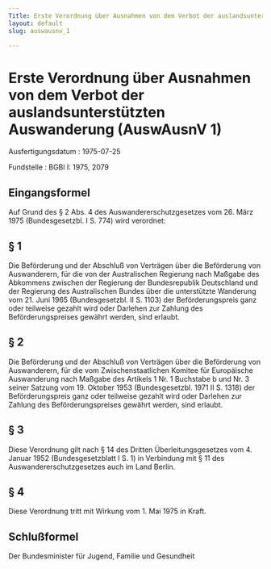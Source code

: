 ```yaml
---
Title: Erste Verordnung über Ausnahmen von dem Verbot der auslandsunterstützten Auswanderung
layout: default
slug: auswausnv_1

---
```


# Erste Verordnung über Ausnahmen von dem Verbot der auslandsunterstützten Auswanderung (AuswAusnV 1)

Ausfertigungsdatum
:   1975-07-25

Fundstelle
:   BGBl I: 1975, 2079



## Eingangsformel

Auf Grund des § 2 Abs. 4 des Auswandererschutzgesetzes vom 26. März
1975 (Bundesgesetzbl. I S. 774) wird verordnet:


## § 1

Die Beförderung und der Abschluß von Verträgen über die Beförderung
von Auswanderern, für die von der Australischen Regierung nach Maßgabe
des Abkommens zwischen der Regierung der Bundesrepublik Deutschland
und der Regierung des Australischen Bundes über die unterstützte
Wanderung vom 21. Juni 1965 (Bundesgesetzbl. II S. 1103) der
Beförderungspreis ganz oder teilweise gezahlt wird oder Darlehen zur
Zahlung des Beförderungspreises gewährt werden, sind erlaubt.


## § 2

Die Beförderung und der Abschluß von Verträgen über die Beförderung
von Auswanderern, für die vom Zwischenstaatlichen Komitee für
Europäische Auswanderung nach Maßgabe des Artikels 1 Nr. 1 Buchstabe b
und Nr. 3 seiner Satzung vom 19. Oktober 1953 (Bundesgesetzbl. 1971 II
S. 1318) der Beförderungspreis ganz oder teilweise gezahlt wird oder
Darlehen zur Zahlung des Beförderungspreises gewährt werden, sind
erlaubt.


## § 3

Diese Verordnung gilt nach § 14 des Dritten Überleitungsgesetzes vom
4\. Januar 1952 (Bundesgesetzblatt I S. 1) in Verbindung mit § 11 des
Auswandererschutzgesetzes auch im Land Berlin.


## § 4

Diese Verordnung tritt mit Wirkung vom 1. Mai 1975 in Kraft.


## Schlußformel

Der Bundesminister für Jugend, Familie und Gesundheit

